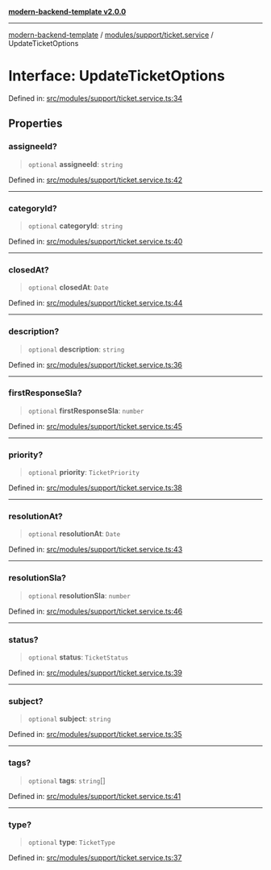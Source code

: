 [**modern-backend-template v2.0.0**](../../../../README.md)

***

[modern-backend-template](../../../../modules.md) / [modules/support/ticket.service](../README.md) / UpdateTicketOptions

# Interface: UpdateTicketOptions

Defined in: [src/modules/support/ticket.service.ts:34](https://github.com/maemreyo/saas-4cus-nodejs/blob/2a5b3f3aa11335dfa561e80e1feabb8e6084261e/src/modules/support/ticket.service.ts#L34)

## Properties

### assigneeId?

> `optional` **assigneeId**: `string`

Defined in: [src/modules/support/ticket.service.ts:42](https://github.com/maemreyo/saas-4cus-nodejs/blob/2a5b3f3aa11335dfa561e80e1feabb8e6084261e/src/modules/support/ticket.service.ts#L42)

***

### categoryId?

> `optional` **categoryId**: `string`

Defined in: [src/modules/support/ticket.service.ts:40](https://github.com/maemreyo/saas-4cus-nodejs/blob/2a5b3f3aa11335dfa561e80e1feabb8e6084261e/src/modules/support/ticket.service.ts#L40)

***

### closedAt?

> `optional` **closedAt**: `Date`

Defined in: [src/modules/support/ticket.service.ts:44](https://github.com/maemreyo/saas-4cus-nodejs/blob/2a5b3f3aa11335dfa561e80e1feabb8e6084261e/src/modules/support/ticket.service.ts#L44)

***

### description?

> `optional` **description**: `string`

Defined in: [src/modules/support/ticket.service.ts:36](https://github.com/maemreyo/saas-4cus-nodejs/blob/2a5b3f3aa11335dfa561e80e1feabb8e6084261e/src/modules/support/ticket.service.ts#L36)

***

### firstResponseSla?

> `optional` **firstResponseSla**: `number`

Defined in: [src/modules/support/ticket.service.ts:45](https://github.com/maemreyo/saas-4cus-nodejs/blob/2a5b3f3aa11335dfa561e80e1feabb8e6084261e/src/modules/support/ticket.service.ts#L45)

***

### priority?

> `optional` **priority**: `TicketPriority`

Defined in: [src/modules/support/ticket.service.ts:38](https://github.com/maemreyo/saas-4cus-nodejs/blob/2a5b3f3aa11335dfa561e80e1feabb8e6084261e/src/modules/support/ticket.service.ts#L38)

***

### resolutionAt?

> `optional` **resolutionAt**: `Date`

Defined in: [src/modules/support/ticket.service.ts:43](https://github.com/maemreyo/saas-4cus-nodejs/blob/2a5b3f3aa11335dfa561e80e1feabb8e6084261e/src/modules/support/ticket.service.ts#L43)

***

### resolutionSla?

> `optional` **resolutionSla**: `number`

Defined in: [src/modules/support/ticket.service.ts:46](https://github.com/maemreyo/saas-4cus-nodejs/blob/2a5b3f3aa11335dfa561e80e1feabb8e6084261e/src/modules/support/ticket.service.ts#L46)

***

### status?

> `optional` **status**: `TicketStatus`

Defined in: [src/modules/support/ticket.service.ts:39](https://github.com/maemreyo/saas-4cus-nodejs/blob/2a5b3f3aa11335dfa561e80e1feabb8e6084261e/src/modules/support/ticket.service.ts#L39)

***

### subject?

> `optional` **subject**: `string`

Defined in: [src/modules/support/ticket.service.ts:35](https://github.com/maemreyo/saas-4cus-nodejs/blob/2a5b3f3aa11335dfa561e80e1feabb8e6084261e/src/modules/support/ticket.service.ts#L35)

***

### tags?

> `optional` **tags**: `string`[]

Defined in: [src/modules/support/ticket.service.ts:41](https://github.com/maemreyo/saas-4cus-nodejs/blob/2a5b3f3aa11335dfa561e80e1feabb8e6084261e/src/modules/support/ticket.service.ts#L41)

***

### type?

> `optional` **type**: `TicketType`

Defined in: [src/modules/support/ticket.service.ts:37](https://github.com/maemreyo/saas-4cus-nodejs/blob/2a5b3f3aa11335dfa561e80e1feabb8e6084261e/src/modules/support/ticket.service.ts#L37)
